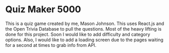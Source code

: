 # Quiz Maker 5000

This is a quiz game created by me, Mason Johnson. This uses React.js and the Open Trivia Database to pull the questions. Most of the heavy lifting is done for this project. Soon I would like to add difficulty and category options. Also, I would like to add a loading screen due to the pages waiting for a second at times to grab info from API.
